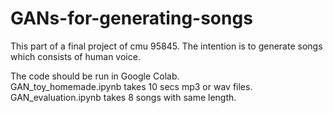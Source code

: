 # GANs-for-generating-songs
This part of a final project of cmu 95845. The intention is to generate songs which consists of human voice.

The code should be run in Google Colab.  
GAN_toy_homemade.ipynb takes 10 secs mp3 or wav files.
GAN_evaluation.ipynb takes 8 songs with same length.
